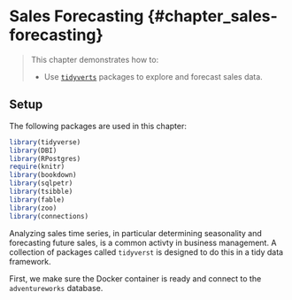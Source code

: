 # Sales Forecasting {#chapter_sales-forecasting}

> This chapter demonstrates how to:
>
> * Use [`tidyverts`](https://tidyverts.org/) packages to explore and forecast sales data.

## Setup

The following packages are used in this chapter:

```r
library(tidyverse)
library(DBI)
library(RPostgres)
require(knitr)
library(bookdown)
library(sqlpetr)
library(tsibble)
library(fable)
library(zoo)
library(connections)
```
Analyzing sales time series, in particular determining seasonality and forecasting future sales, is a common activty in business management. A collection of packages called `tidyverst` is designed to do this in a tidy data framework.

First, we make sure the Docker container is ready and connect to the `adventureworks` database.


















